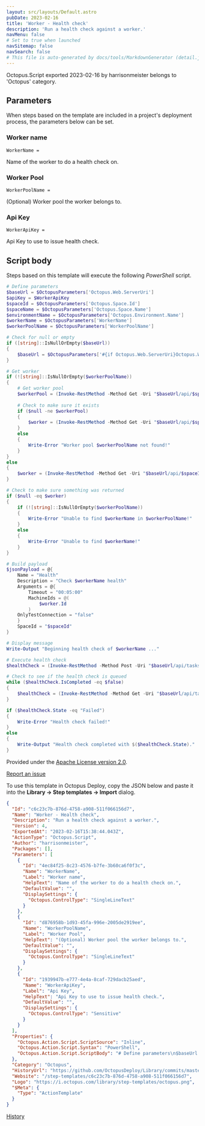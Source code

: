 ```yaml
---
layout: src/layouts/Default.astro
pubDate: 2023-02-16
title: 'Worker - Health check'
description: 'Run a health check against a worker.'
navMenu: false
# Set to true when launched
navSitemap: false
navSearch: false
# This file is auto-generated by docs/tools/MarkdownGenerator (detail.js)
---
```


Octopus.Script exported 2023-02-16 by harrisonmeister belongs to 'Octopus' category.

## Parameters

When steps based on the template are included in a project's deployment process, the parameters below can be set.


<div class="param">

### Worker name

`WorkerName = `

Name of the worker to do a health check on.

</div>
        
<div class="param">

### Worker Pool

`WorkerPoolName = `

(Optional) Worker pool the worker belongs to.

</div>
        
<div class="param">

### Api Key

`WorkerApiKey = `

Api Key to use to issue health check.

</div>
        

## Script body

Steps based on this template will execute the following *PowerShell* script.

```powershell
# Define parameters
$baseUrl = $OctopusParameters['Octopus.Web.ServerUri'] 
$apiKey = $WorkerApiKey
$spaceId = $OctopusParameters['Octopus.Space.Id']
$spaceName = $OctopusParameters['Octopus.Space.Name']
$environmentName = $OctopusParameters['Octopus.Environment.Name']
$workerName = $OctopusParameters['WorkerName']
$workerPoolName = $OctopusParameters['WorkerPoolName']

# Check for null or empty
if ([string]::IsNullOrEmpty($baseUrl))
{
	$baseUrl = $OctopusParameters['#{if Octopus.Web.ServerUri}Octopus.Web.ServerUri#{else}Octopus.Web.BaseUrl#{/if}']
}

# Get worker
if (![string]::IsNullOrEmpty($workerPoolName))
{
    # Get worker pool
    $workerPool = (Invoke-RestMethod -Method Get -Uri "$baseUrl/api/$spaceId/workerpools/all" -Headers @{"X-Octopus-ApiKey"="$apiKey"}) | Where-Object {$_.Name -eq $workerPoolName}
    
    # Check to make sure it exists
    if ($null -ne $workerPool)
    {
        $worker = (Invoke-RestMethod -Method Get -Uri "$baseUrl/api/$spaceId/workerpools/$($workerPool.Id)/workers" -Headers @{"X-Octopus-ApiKey"="$apiKey"}).Items | Where-Object {$_.Name -eq "$workerName"}
    }
    else
    {
    	Write-Error "Worker pool $workerPoolName not found!"
    }
}
else
{
    $worker = (Invoke-RestMethod -Method Get -Uri "$baseUrl/api/$spaceId/workers/all" -Headers @{"X-Octopus-ApiKey"="$apiKey"}) | Where-Object {$_.Name -eq "$workerName"}
}

# Check to make sure something was returned
if ($null -eq $worker)
{
	if (![string]::IsNullOrEmpty($workerPoolName))
    {
    	Write-Error "Unable to find $workerName in $workerPoolName!"
    }
    else
    {
    	Write-Error "Unable to find $workerName!"
    }
}

# Build payload
$jsonPayload = @{
	Name = "Health"
    Description = "Check $workerName health"
    Arguments = @{
    	Timeout = "00:05:00"
        MachineIds = @(
        	$worker.Id
        )
    OnlyTestConnection = "false"
    }
    SpaceId = "$spaceId"
}

# Display message
Write-Output "Beginning health check of $workerName ..."

# Execute health check
$healthCheck = (Invoke-RestMethod -Method Post -Uri "$baseUrl/api/tasks" -Body ($jsonPayload | ConvertTo-Json -Depth 10) -Headers @{"X-Octopus-ApiKey"="$apiKey"})

# Check to see if the health check is queued
while ($healthCheck.IsCompleted -eq $false)
{
    $healthCheck = (Invoke-RestMethod -Method Get -Uri "$baseUrl/api/tasks/$($healthCheck.Id)" -Headers @{"X-Octopus-ApiKey"="$apiKey"})
}

if ($healthCheck.State -eq "Failed")
{
	Write-Error "Health check failed!"
}
else
{
	Write-Output "Health check completed with $($healthCheck.State)."
}

```

Provided under the [Apache License version 2.0](https://github.com/OctopusDeploy/Library/blob/master/LICENSE.txt).

[Report an issue](https://github.com/OctopusDeploy/Library/issues/new?assignees=&labels=&projects=&template=bug-report.yml&title=Issue%20with%20Worker%20-%20Health%20check&step-template=Worker%20-%20Health%20check)

<div class="get-json">

To use this template in Octopus Deploy, copy the JSON below and paste it into the **Library → Step templates → Import** dialog.

```json
{
  "Id": "c6c23c7b-876d-4758-a908-511f066156d7",
  "Name": "Worker - Health check",
  "Description": "Run a health check against a worker.",
  "Version": 4,
  "ExportedAt": "2023-02-16T15:38:44.043Z",
  "ActionType": "Octopus.Script",
  "Author": "harrisonmeister",
  "Packages": [],
  "Parameters": [
    {
      "Id": "4ec84f25-8c23-4576-b7fe-3b60ca6f0f3c",
      "Name": "WorkerName",
      "Label": "Worker name",
      "HelpText": "Name of the worker to do a health check on.",
      "DefaultValue": "",
      "DisplaySettings": {
        "Octopus.ControlType": "SingleLineText"
      }
    },
    {
      "Id": "d876958b-1d93-45fa-996e-2005de2919ee",
      "Name": "WorkerPoolName",
      "Label": "Worker Pool",
      "HelpText": "(Optional) Worker pool the worker belongs to.",
      "DefaultValue": "",
      "DisplaySettings": {
        "Octopus.ControlType": "SingleLineText"
      }
    },
    {
      "Id": "1939947b-e777-4e4a-8caf-729dacb25aed",
      "Name": "WorkerApiKey",
      "Label": "Api Key",
      "HelpText": "Api Key to use to issue health check.",
      "DefaultValue": "",
      "DisplaySettings": {
        "Octopus.ControlType": "Sensitive"
      }
    }
  ],
  "Properties": {
    "Octopus.Action.Script.ScriptSource": "Inline",
    "Octopus.Action.Script.Syntax": "PowerShell",
    "Octopus.Action.Script.ScriptBody": "# Define parameters\n$baseUrl = $OctopusParameters['Octopus.Web.ServerUri'] \n$apiKey = $WorkerApiKey\n$spaceId = $OctopusParameters['Octopus.Space.Id']\n$spaceName = $OctopusParameters['Octopus.Space.Name']\n$environmentName = $OctopusParameters['Octopus.Environment.Name']\n$workerName = $OctopusParameters['WorkerName']\n$workerPoolName = $OctopusParameters['WorkerPoolName']\n\n# Check for null or empty\nif ([string]::IsNullOrEmpty($baseUrl))\n{\n\t$baseUrl = $OctopusParameters['#{if Octopus.Web.ServerUri}Octopus.Web.ServerUri#{else}Octopus.Web.BaseUrl#{/if}']\n}\n\n# Get worker\nif (![string]::IsNullOrEmpty($workerPoolName))\n{\n    # Get worker pool\n    $workerPool = (Invoke-RestMethod -Method Get -Uri \"$baseUrl/api/$spaceId/workerpools/all\" -Headers @{\"X-Octopus-ApiKey\"=\"$apiKey\"}) | Where-Object {$_.Name -eq $workerPoolName}\n    \n    # Check to make sure it exists\n    if ($null -ne $workerPool)\n    {\n        $worker = (Invoke-RestMethod -Method Get -Uri \"$baseUrl/api/$spaceId/workerpools/$($workerPool.Id)/workers\" -Headers @{\"X-Octopus-ApiKey\"=\"$apiKey\"}).Items | Where-Object {$_.Name -eq \"$workerName\"}\n    }\n    else\n    {\n    \tWrite-Error \"Worker pool $workerPoolName not found!\"\n    }\n}\nelse\n{\n    $worker = (Invoke-RestMethod -Method Get -Uri \"$baseUrl/api/$spaceId/workers/all\" -Headers @{\"X-Octopus-ApiKey\"=\"$apiKey\"}) | Where-Object {$_.Name -eq \"$workerName\"}\n}\n\n# Check to make sure something was returned\nif ($null -eq $worker)\n{\n\tif (![string]::IsNullOrEmpty($workerPoolName))\n    {\n    \tWrite-Error \"Unable to find $workerName in $workerPoolName!\"\n    }\n    else\n    {\n    \tWrite-Error \"Unable to find $workerName!\"\n    }\n}\n\n# Build payload\n$jsonPayload = @{\n\tName = \"Health\"\n    Description = \"Check $workerName health\"\n    Arguments = @{\n    \tTimeout = \"00:05:00\"\n        MachineIds = @(\n        \t$worker.Id\n        )\n    OnlyTestConnection = \"false\"\n    }\n    SpaceId = \"$spaceId\"\n}\n\n# Display message\nWrite-Output \"Beginning health check of $workerName ...\"\n\n# Execute health check\n$healthCheck = (Invoke-RestMethod -Method Post -Uri \"$baseUrl/api/tasks\" -Body ($jsonPayload | ConvertTo-Json -Depth 10) -Headers @{\"X-Octopus-ApiKey\"=\"$apiKey\"})\n\n# Check to see if the health check is queued\nwhile ($healthCheck.IsCompleted -eq $false)\n{\n    $healthCheck = (Invoke-RestMethod -Method Get -Uri \"$baseUrl/api/tasks/$($healthCheck.Id)\" -Headers @{\"X-Octopus-ApiKey\"=\"$apiKey\"})\n}\n\nif ($healthCheck.State -eq \"Failed\")\n{\n\tWrite-Error \"Health check failed!\"\n}\nelse\n{\n\tWrite-Output \"Health check completed with $($healthCheck.State).\"\n}\n"
  },
  "Category": "Octopus",
  "HistoryUrl": "https://github.com/OctopusDeploy/Library/commits/master/step-templates//opt/buildagent/work/75443764cd38076d/step-templates/octopus-worker-healthcheck.json",
  "Website": "/step-templates/c6c23c7b-876d-4758-a908-511f066156d7",
  "Logo": "https://i.octopus.com/library/step-templates/octopus.png",
  "$Meta": {
    "Type": "ActionTemplate"
  }
}
```

[History](https://github.com/OctopusDeploy/Library/commits/master/step-templates/https://github.com/OctopusDeploy/Library/commits/master/step-templates//opt/buildagent/work/75443764cd38076d/step-templates/octopus-worker-healthcheck.json)

</div>
